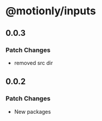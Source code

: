 # @motionly/inputs

## 0.0.3

### Patch Changes

- removed src dir

## 0.0.2

### Patch Changes

- New packages
